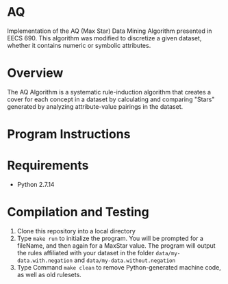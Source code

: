 # AQ
Implementation of the AQ (Max Star) Data Mining Algorithm presented in EECS 690. This algorithm was modified to discretize a given dataset, whether it contains numeric or symbolic attributes.

# Overview
The AQ Algorithm is a systematic rule-induction algorithm that creates a cover for each concept in a dataset by calculating and comparing "Stars" generated by analyzing attribute-value pairings in the dataset.

# Program Instructions
# Requirements
- Python 2.7.14

# Compilation and Testing
1. Clone this repository into a local directory
2. Type `make run` to  initialize the program. You will be prompted for a fileName, and then again for a MaxStar value. The program will output the rules affiliated with your dataset in the folder `data/my-data.with.negation` and `data/my-data.without.negation`
3. Type Command `make clean` to remove Python-generated machine code, as well as old rulesets.  
